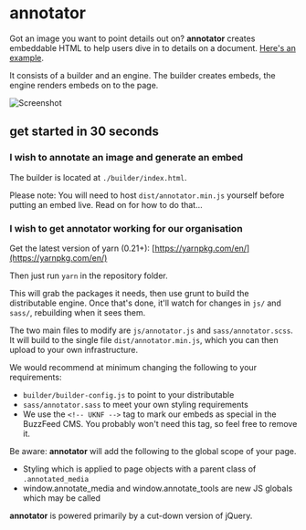 # annotator

Got an image you want to point details out on? **annotator** creates embeddable HTML to help users dive in to details on a document. [Here's an example](https://www.buzzfeed.com/kenbensinger/how-donald-trumps-enemies-fell-for-a-billion-dollar-hoax).

It consists of a builder and an engine. The builder creates embeds, the engine renders embeds on to the page.

![Screenshot](https://games.buzzfeed.com/_uk/annotator/img/screenshot.jpg)

## get started in 30 seconds

### I wish to annotate an image and generate an embed

The builder is located at `./builder/index.html`.

Please note: You will need to host `dist/annotator.min.js` yourself before putting an embed live. Read on for how to do that...

### I wish to get annotator working for our organisation

Get the latest version of yarn (0.21+): [https://yarnpkg.com/en/](https://yarnpkg.com/en/)

Then just run `yarn` in the repository folder.

This will grab the packages it needs, then use grunt to build the distributable engine. Once that's done, it'll watch for changes in `js/` and `sass/`, rebuilding when it sees them.

The two main files to modify are `js/annotator.js` and `sass/annotator.scss`. It will build to the single file `dist/annotator.min.js`, which you can then upload to your own infrastructure.

We would recommend at minimum changing the following to your requirements:

* `builder/builder-config.js` to point to your distributable
* `sass/annotator.sass` to meet your own styling requirements
* We use the `<!-- UKNF -->` tag to mark our embeds as special in the BuzzFeed CMS. You probably won't need this tag, so feel free to remove it.

Be aware: **annotator** will add the following to the global scope of your page.

* Styling which is applied to page objects with a parent class of `.annotated_media`
* window.annotate_media and window.annotate_tools are new JS globals which may be called

**annotator** is powered primarily by a cut-down version of jQuery.